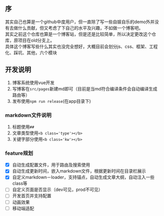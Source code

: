 ## 序
其实自己也算是一个github中度用户，但一直除了写一些自娱自乐的demo外并没有去做什么贡献，但又考虑了下自己的水平及兴趣，不如做一个博客吧。  
其实之前这个仓库也算是一个博客站，但是还是比较简单，所以决定更改这个仓库，原项目在old分支上。  
具体这个博客写些什么其实也没完全想好，大概目前会划分js、css、框架、工程化、踩坑、其他，六个模块  

## 开发说明
1. 博客系统使用vue开发
2. 写博客在`src/pages`新建md即可（目前是当md符合编译条件会自动编译生成路由等）
3. 发布使用`npm run release`(在app目录下)

### markdown文件说明
1. 标题使用`##`
2. 文章类型使用`<b class='type'></b>`
3. 关键字部分使用`<b class='kw'></b>`

### feature规划
- [x] 自动生成配置文件，用于路由及搜索使用
- [x] 自动生成更新时间，嵌入markdown文件，根据更新时间在目录栏展示
- [x] 自定义markdown－loader，支持锚点，自动生成文章大纲，自动注入一些class等
- [ ] 自定义页面是否显示（dev可见，prod不可见）
- [ ] 开发首页并支持配置
- [ ] 动画效果
- [ ] 移动端适配
